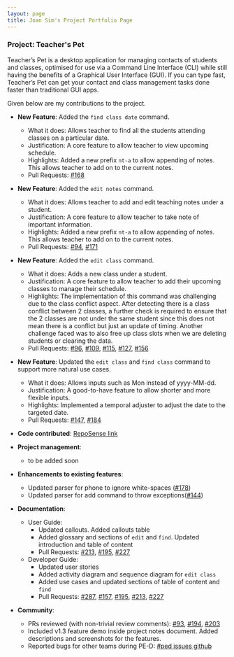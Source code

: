 ```yaml
---
layout: page
title: Joan Sim's Project Portfolio Page
---
```


### Project: Teacher's Pet

Teacher’s Pet is a desktop application for managing contacts of students and classes, optimised for use via a Command Line Interface (CLI) while still having the benefits of a Graphical User Interface (GUI). If you can type fast, Teacher’s Pet can get your contact and class management tasks done faster than traditional GUI apps.

Given below are my contributions to the project.

* **New Feature**: Added the `find class date` command.

  * What it does: Allows teacher to find all the students attending classes on a particular date.
  * Justification: A core feature to allow teacher to view upcoming schedule.
  * Highlights:
    Added a new prefix `nt-a` to allow appending of notes. This allows teacher to add on to the current notes.
  * Pull Requests: [\#168](https://github.com/AY2223S1-CS2103T-T09-4/tp/pull/168)

* **New Feature**: Added the `edit notes` command.

  * What it does: Allows teacher to add and edit teaching notes under a student.
  * Justification: A core feature to allow teacher to take note of important information.
  * Highlights:
    Added a new prefix `nt-a` to allow appending of notes. This allows teacher to add on to the current notes.
  * Pull Requests: [\#94](https://github.com/AY2223S1-CS2103T-T09-4/tp/pull/94), [\#171](https://github.com/AY2223S1-CS2103T-T09-4/tp/pull/171)
  
* **New Feature**: Added the `edit class` command.

  * What it does: Adds a new class under a student.
  * Justification:  A core feature to allow teacher to add their upcoming classes to manage their schedule.
  * Highlights:
    The implementation of this command was challenging due to the class conflict aspect.
    After detecting there is a class conflict between 2 classes, a further check is required to ensure that the 2 classes are not under the same student since this
    does not mean there is a conflict but just an update of timing. Another challenge faced was to also free up class slots when we are deleting students or clearing the data.
  * Pull Requests: [\#96](https://github.com/AY2223S1-CS2103T-T09-4/tp/pull/96), [\#109](https://github.com/AY2223S1-CS2103T-T09-4/tp/pull/109), [\#115](https://github.com/AY2223S1-CS2103T-T09-4/tp/pull/115),
  [\#127](https://github.com/AY2223S1-CS2103T-T09-4/tp/pull/127), [\#156](https://github.com/AY2223S1-CS2103T-T09-4/tp/pull/156)

* **New Feature**: Updated the `edit class` and `find class` command to support more natural use cases.

  * What it does: Allows inputs such as Mon instead of yyyy-MM-dd.
  * Justification:  A good-to-have feature to allow shorter and more flexible inputs.
  * Highlights:
    Implemented a temporal adjuster to adjust the date to the targeted date.
  * Pull Requests: [\#147](https://github.com/AY2223S1-CS2103T-T09-4/tp/pull/147), [\#184](https://github.com/AY2223S1-CS2103T-T09-4/tp/pull/184)

* **Code contributed**: [RepoSense link](https://nus-cs2103-ay2223s1.github.io/tp-dashboard/?search=&sort=totalCommits%20dsc&sortWithin=title&timeframe=commit&mergegroup=&groupSelect=groupByRepos&breakdown=true&checkedFileTypes=docs~functional-code~test-code~other&since=2022-09-16&tabOpen=true&tabType=authorship&zFR=false&tabAuthor=sjoann&tabRepo=AY2223S1-CS2103T-T09-4%2Ftp%5Bmaster%5D&authorshipIsMergeGroup=false&authorshipFileTypes=docs~functional-code~test-code&authorshipIsBinaryFileTypeChecked=false&authorshipIsIgnoredFilesChecked=false)

* **Project management**:
  * to be added soon

* **Enhancements to existing features**:
  * Updated parser for phone to ignore white-spaces ([\#178](https://github.com/AY2223S1-CS2103T-T09-4/tp/pull/178))
  * Updated parser for add command to throw exceptions([\#144](https://github.com/AY2223S1-CS2103T-T09-4/tp/pull/144))

* **Documentation**:
  * User Guide:
    * Updated callouts. Added callouts table
    * Added glossary and sections of `edit` and `find`. Updated introduction and table of content
    * Pull Requests: [\#213](https://github.com/AY2223S1-CS2103T-T09-4/tp/pull/213),
      [\#195](https://github.com/AY2223S1-CS2103T-T09-4/tp/pull/195),
      [\#227](https://github.com/AY2223S1-CS2103T-T09-4/tp/pull/227)
  * Developer Guide:
    * Updated user stories
    * Added activity diagram and sequence diagram for `edit class`
    * Added use cases and updated sections of table of content and `find`
    * Pull Requests: [\#287](https://github.com/AY2223S1-CS2103T-T09-4/tp/pull/287),
      [\#157](https://github.com/AY2223S1-CS2103T-T09-4/tp/pull/157),
      [\#195](https://github.com/AY2223S1-CS2103T-T09-4/tp/pull/195),
      [\#213](https://github.com/AY2223S1-CS2103T-T09-4/tp/pull/213),
      [\#227](https://github.com/AY2223S1-CS2103T-T09-4/tp/pull/227)
    
* **Community**:
  * PRs reviewed (with non-trivial review comments):
    [\#93](https://github.com/AY2223S1-CS2103T-T09-4/tp/pull/93),
    [\#194](https://github.com/AY2223S1-CS2103T-T09-4/tp/pull/194),
    [\#203](https://github.com/AY2223S1-CS2103T-T09-4/tp/pull/203)
  * Included v1.3 feature demo inside project notes document. Added descriptions and screenshots for the features.
  * Reported bugs for other teams during PE-D: [#ped issues github](https://github.com/sjoann/ped)


